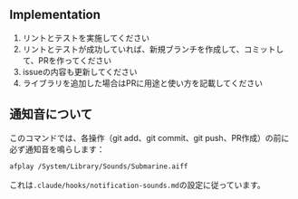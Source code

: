 ## Implementation

1. リントとテストを実施してください
2. リントとテストが成功していれば、新規ブランチを作成して、コミットして、PRを作ってください
3. issueの内容も更新してください
3. ライブラリを追加した場合はPRに用途と使い方を記載してください

## 通知音について

このコマンドでは、各操作（git add、git commit、git push、PR作成）の前に必ず通知音を鳴らします：
```bash
afplay /System/Library/Sounds/Submarine.aiff
```

これは`.claude/hooks/notification-sounds.md`の設定に従っています。